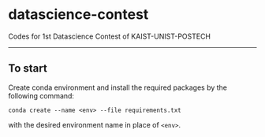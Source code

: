 # datascience-contest
Codes for 1st Datascience Contest of KAIST-UNIST-POSTECH   

---------
## To start   
Create conda environment and install the required packages by the following command:   

`conda create --name <env> --file requirements.txt`

with the desired environment name in place of `<env>`.
